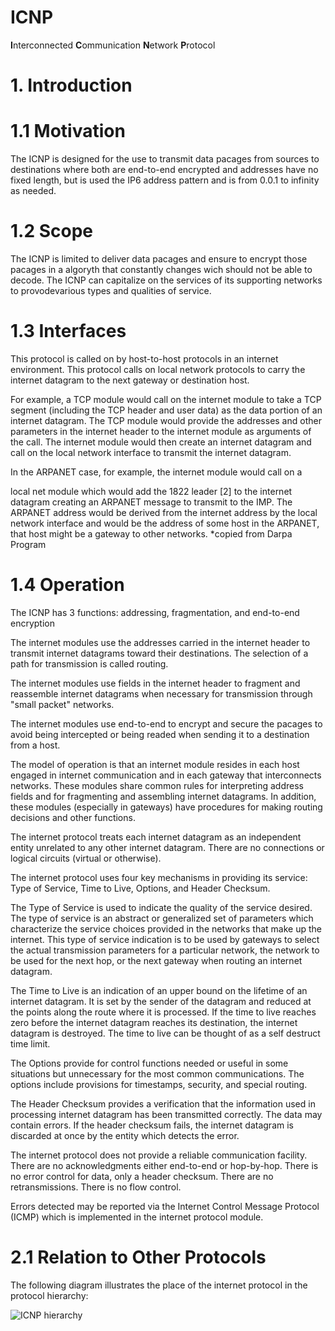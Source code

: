 # ICNP
**I**nterconnected **C**ommunication **N**etwork **P**rotocol

# 1. Introduction

# 1.1 Motivation
The ICNP is designed for the use to transmit data pacages from sources to destinations where both are end-to-end encrypted and addresses have no fixed length, but is used the IP6 address pattern and is from 0.0.1 to infinity as needed.

# 1.2 Scope
The ICNP is limited to deliver data pacages and ensure to encrypt those pacages in a algoryth that constantly changes wich should not be able to decode. The ICNP can capitalize on the services of its supporting networks to provodevarious types and qualities of service.

# 1.3 Interfaces
This protocol is called on by host-to-host protocols in an internet
environment.  This protocol calls on local network protocols to carry
the internet datagram to the next gateway or destination host.

For example, a TCP module would call on the internet module to take a
TCP segment (including the TCP header and user data) as the data
portion of an internet datagram.  The TCP module would provide the
addresses and other parameters in the internet header to the internet
module as arguments of the call.  The internet module would then
create an internet datagram and call on the local network interface to
transmit the internet datagram.

In the ARPANET case, for example, the internet module would call on a

local net module which would add the 1822 leader [2] to the internet
datagram creating an ARPANET message to transmit to the IMP.  The
ARPANET address would be derived from the internet address by the
local network interface and would be the address of some host in the
ARPANET, that host might be a gateway to other networks.
*copied from Darpa Program

# 1.4 Operation

The ICNP has 3 functions: addressing, fragmentation, and end-to-end encryption

The internet modules use the addresses carried in the internet header to transmit internet datagrams toward their destinations.
The selection of a path for transmission is called routing.

The internet modules use fields in the internet header to fragment and reassemble internet datagrams when necessary for transmission through
"small packet" networks.

The internet modules use end-to-end to encrypt and secure the pacages to avoid being intercepted or being readed when sending it to a destination from a host.

The model of operation is that an internet module resides in each host
  engaged in internet communication and in each gateway that
  interconnects networks.  These modules share common rules for
  interpreting address fields and for fragmenting and assembling
  internet datagrams.  In addition, these modules (especially in
  gateways) have procedures for making routing decisions and other
  functions.

  The internet protocol treats each internet datagram as an independent
  entity unrelated to any other internet datagram.  There are no
  connections or logical circuits (virtual or otherwise).

  The internet protocol uses four key mechanisms in providing its
  service:  Type of Service, Time to Live, Options, and Header Checksum.

  The Type of Service is used to indicate the quality of the service
  desired.  The type of service is an abstract or generalized set of
  parameters which characterize the service choices provided in the
  networks that make up the internet.  This type of service indication
  is to be used by gateways to select the actual transmission parameters
  for a particular network, the network to be used for the next hop, or
  the next gateway when routing an internet datagram.

  The Time to Live is an indication of an upper bound on the lifetime of
  an internet datagram.  It is set by the sender of the datagram and
  reduced at the points along the route where it is processed.  If the
  time to live reaches zero before the internet datagram reaches its
  destination, the internet datagram is destroyed.  The time to live can
  be thought of as a self destruct time limit.

  The Options provide for control functions needed or useful in some
  situations but unnecessary for the most common communications.  The
  options include provisions for timestamps, security, and special
  routing.

  The Header Checksum provides a verification that the information used
  in processing internet datagram has been transmitted correctly.  The
  data may contain errors.  If the header checksum fails, the internet
  datagram is discarded at once by the entity which detects the error.

  The internet protocol does not provide a reliable communication
  facility.  There are no acknowledgments either end-to-end or
  hop-by-hop.  There is no error control for data, only a header
  checksum.  There are no retransmissions.  There is no flow control.

  Errors detected may be reported via the Internet Control Message
  Protocol (ICMP) which is implemented in the internet protocol
  module.

 # 2.1 Relation to Other Protocols

The following diagram illustrates the place of the internet protocol
in the protocol hierarchy:

 ![ICNP hierarchy](https://cdn.discordapp.com/attachments/1155913540000022570/1405230662650167408/image.png?ex=689e1289&is=689cc109&hm=1b9db1b02aa9f4f5ffb86ecc0eebc0f561330fe2d40826e23526bff393cefbab&)

